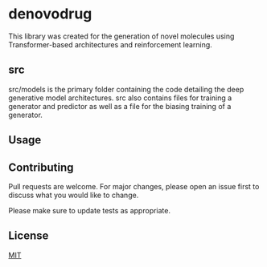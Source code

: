 # denovodrug

This library was created for the generation of novel molecules using Transformer-based architectures and reinforcement learning.

## src
src/models is the primary folder containing the code detailing the deep generative model architectures. src also contains files for training a generator and predictor as well as a file for the biasing training of a generator.


## Usage



## Contributing
Pull requests are welcome. For major changes, please open an issue first to discuss what you would like to change.

Please make sure to update tests as appropriate.

## License
[MIT](https://choosealicense.com/licenses/mit/)
